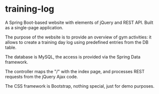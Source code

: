 # training-log
A Spring Boot-based website with elements of jQuery and REST API. Built as a single-page application.

The purpose of the website is to provide an overview of gym activities: it allows to create a training day log using predefined entries from the DB table.

The database is MySQL, the access is provided via the Spring Data framework.

The controller maps the "/" with the index page, and processes REST requests from the jQuery Ajax code.

The CSS framework is Bootstrap, nothing special, just for demo purposes.
